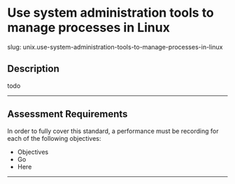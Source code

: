 
# Use system administration tools to manage processes in Linux

slug: unix.use-system-administration-tools-to-manage-processes-in-linux

## Description
todo



---
## Assessment Requirements
In order to fully cover this standard, a performance must be recording for each of the following objectives:

- Objectives
- Go
- Here


---
